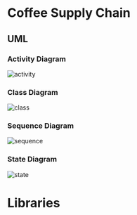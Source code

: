 # Coffee Supply Chain

## UML
### Activity Diagram
![activity](https://plantuml.com/plantuml/svg/HOz12iCW44Ntdi9bUuLq4qWfTDiRJ7H4QOmoCmO27hwIDdKt_pt-XnbPWAJ4HQcgf-GSegxgW0qyW29I0uC7sf3bAHWlrviQCYM3p3s3UVy3M7lULTy32uMvI3g6vh9tr_VPXzpv2mN2yZM41iE6NKvfvVAhEHJZJyMIiXfnjUsT3m00 "activity")
### Class Diagram
![class](https://plantuml.com/plantuml/svg/bLRRRjim37ttLmZeIu8j_G2Z6pgiA1QWQ8jaxuDYCObGMp8aELtH9Ty-oHOTsKvyoLDqU4ZAHnIfUsseCaMMHb6IKgt98rKPg9LCGPFFYDZVWYYxYed3F52HVZ06R4QJH1R2n8Gofi16u8B1Ns3pcC01X6cuh22JX_5EKgGVbUDiNa9V2DSUQ8T0WbqEC1G8YoVGY7mQT3nPHxVxgwIZb_3bNT1D2hLyKl6TnK3LN6_uhQZGMr2bKUzvFcl9GMJAIkFNjb14m7jfkQ1OYTU2oMhLpErqV473Higq9SrvHvYdewBfRFuAzKJ-ZEAYV3-bq8MlmUibYAn9HLY7dbw6w1eKOWtrbE8W1nLlnJ-DSCQ2xA6XfWzS6yKtXP43iWR4ISg62QQB6tW7-ePeZyHZQAXoDz5fN0ZKkf-9Sg_0K9uEbJ2o9WbTXvwkChe64jTGZxw371It5VyqmXbbxQ7LcWOZwSQPPsT1RNky6Fx6Xnz5tLCzmCEjh8iyjnrXJxdm6vADNaPo-k4cG6agyYGc1VSdeT-AOFMvvP2o8-46CXsJZEOv5xkPivDltydImaq1gdJejW6gN5hqm_JMrVNqkKjXtICGHKRMXXeinbzK7K0ROENgLSd4kk6A9c_-xwDKQ-e_Osr7KVN7jk_S4rQG03-WOw4Igw5T7V4nuJx0fsn-U5EKKhtbGtD4kQd9HJLihzkUQMOFpDr9iMkPbc8hLKODb-8AuyaQJS6k1NYIOjUrvqgo8Z5kI_K7UEnP6j2NoA-A9n3mtNcNvn5NnrA2xDnQsj-h_FLeuudl_05UrvuzXB9Y5WjPtPseka5tjxVX8oz0my4RmAtP4LZ2DXU53yUxVuj5U4kYnaplMDlJgKDezDEE5TzR7KDuJwMrkNBiWDK1HD4z26RVmVy1 "class")

### Sequence Diagram
![sequence](https://plantuml.com/plantuml/svg/TL8nRiCm3Dpz2etDa0zu208qAD2rFs0e6XOQsm996SZlcrYKOYVDf1DFfpiTT1G5rZHScYRUGC0GOLJtENKTaGDnkA0D-GKy4D_9Ra4RyXH4EPoJJii9_zXkZlsGGhZaMzZmKu9HajcWuQO1r323KebLzvOaB_j3fblN0yya-gqqVEnUsCWJaiWx5l3t3GNU6rC3h1-wmlj3rhRkdAwcyVIlgWvh7yMs35edVOXsIna-79YGmapFoMfxAr-hgr1hYvWOUn1w3LjpvHhkTMHvwpfIx4rnfD7VFjGV "sequence")

### State Diagram
![state](https://plantuml.com/plantuml/svg/RPGzQyCm48Pt_GhXgIreySUYGGHQIhk5UYmT55l1fauS93bGIlzx9KiddnDdyTrpzxwd-8HtnafjfzD0Y8kiegzIdvIcqj0iX1a9Jqvx4w9LPxxHcgDUHDwalYfZLHiX4x6uCYms38ixmvdizTWeOv9X3ex5oh7SS2pl76UobyrtiYl0hensBxsnkZzCTWml2EKPGObtGkbjQJMaP0AtudDN6-UkxiuzateSMZm6Jbv5mmzbPJ_4lKAI4OYy1SGhM7VzvPBEMZ6HkeBlytWs4zmNI382aRU0U0NtasuwwJS7XaoaHlBvz4MPY6-1a3JhU5GgJfh3slEC_XBgVax4n7B5F8hN365Ekn2-MtLwU9oxKf69vK8jyfmXpkabX4YVYgulR7OH5moWKxedbitOBMhKjHmK4fKiKKvbso9Hn4pC2_S4BprWJW_J3z9uvYfnaykOYYNAgN41rWJkzzse_XfrQLSBlnq6tFtjj6BFORaC5JWzAjjqKKt-o4wTM_Sf-WS0 "state")

# Libraries